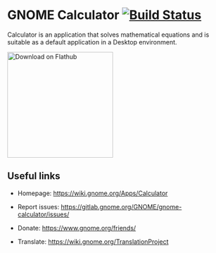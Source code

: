 # GNOME Calculator [![Build Status](https://gitlab.gnome.org/GNOME/gnome-calculator/badges/master/build.svg)](https://gitlab.gnome.org/GNOME/gnome-calculator/pipelines)

Calculator is an application that solves mathematical equations and is suitable as a default application in a Desktop environment.

<a href='https://flathub.org/apps/details/org.gnome.Calculator'><img width='240' alt='Download on Flathub' src='https://flathub.org/assets/badges/flathub-badge-i-en.png'/></a>

## Useful links

- Homepage: <https://wiki.gnome.org/Apps/Calculator>

- Report issues: <https://gitlab.gnome.org/GNOME/gnome-calculator/issues/>

- Donate: <https://www.gnome.org/friends/>

- Translate: <https://wiki.gnome.org/TranslationProject>